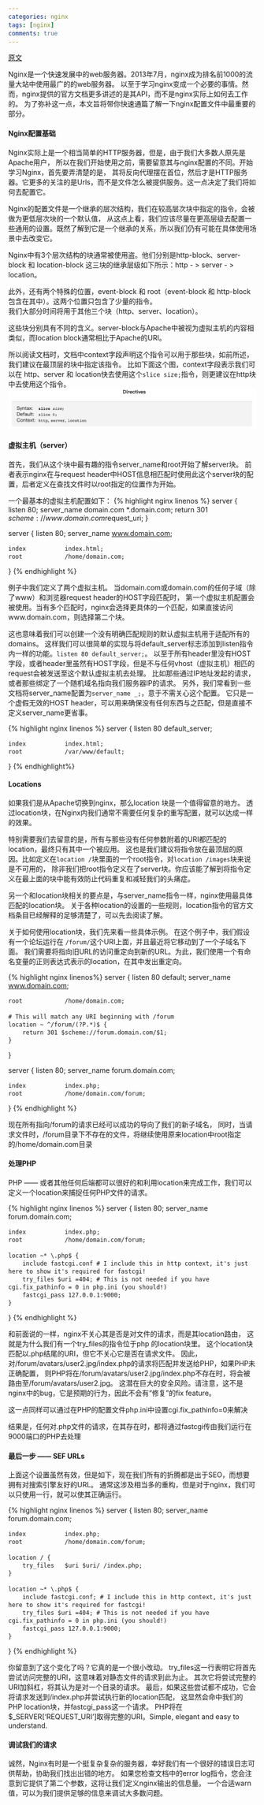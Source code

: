 ```yaml
---
categories: nginx
tags: [nginx]
comments: true
---
```


[原文](http://blog.martinfjordvald.com/2010/07/nginx-primer/)

Nginx是一个快速发展中的web服务器。2013年7月，nginx成为排名前1000的流量大站中使用最广的的web服务器。
以至于学习nginx变成一个必要的事情。然而，nginx提供的官方文档更多讲述的是其API，而不是nginx实际上如何去工作的。
为了弥补这一点，本文旨将带你快速通篇了解一下nginx配置文件中最重要的部分。
<!-- more -->

#### Nginx配置基础

Nginx实际上是一个相当简单的HTTP服务器，但是，由于我们大多数人原先是Apache用户，
所以在我们开始使用之前，需要留意其与nginx配置的不同。开始学习Nginx，首先要弄清楚的是，
其将反向代理摆在首位，然后才是HTTP服务器。它更多的关注的是Urls，而不是文件怎么被提供服务。这一点决定了我们将如何去配置它。  

Nginx的配置文件是一个继承的层次结构，我们在较高层次块中指定的指令，会被做为更低层次块的一个默认值，
从这点上看，我们应该尽量在更高层级去配置一些通用的设置。既然了解到它是一个继承的关系，所以我们仍有可能在具体使用场景中去改变它。  

Nginx中有3个层次结构的块通常被使用盗。他们分别是http-block、server-block 和 location-block
这三块的继承层级如下所示：http - > server - > location。  

此外，还有两个特殊的位置，event-block 和 root（event-block 和 http-block包含在其中）。这两个位置只包含了少量的指令。  
我们大部分时间将用于其他三个块（http、server、location）。

这些块分别具有不同的含义。server-block与Apache中被视为虚拟主机的内容相类似，而location block通常相比于Apache的URI。

所以阅读文档时，文档中context字段声明这个指令可以用于那些块，如前所述，我们建议在最顶层的块中指定该指令。
比如下面这个图，context字段表示我们可以在 http、server 和 location快去使用这个`slice size;`指令，则更建议在http块中去使用这个指令。
![](/assets/images/nginx_conf_1.png)

#### 虚拟主机（server）

首先，我们从这个块中最有趣的指令server_name和root开始了解server块。
前者表示nginx在与request header中HOST信息相匹配时使用此这个server块的配置，后者定义在查找文件时以root指定的位置作为开始。

一个最基本的虚拟主机配置如下：
{% highlight nginx linenos %}
server {
    listen          80;
    server_name     domain.com *.domain.com;
    return          301 $scheme://www.domain.com$request_uri;
 }
 
server {
    listen          80;
    server_name     www.domain.com;
 
    index           index.html;
    root            /home/domain.com;
}
{% endhighlight %}

例子中我们定义了两个虚拟主机。
当domain.com或domain.com的任何子域（除了www）和浏览器request header的HOST字段匹配时，
第一个虚拟主机配置会被使用。当有多个匹配时，nginx会选择更具体的一个匹配，如果直接访问www.domain.com，则选择第二个块。

这也意味着我们可以创建一个没有明确匹配规则的默认虚拟主机用于适配所有的domains。
这样我们可以很简单的实现与将default_server标志添加到listen指令内一样的功能。`listen 80 default_server;`。
以至于所有header里没有HOST字段，或者header里虽然有HOST字段，但是不与任何vhost（虚拟主机）相匹的request会被发送至这个默认虚拟主机去处理。
比如那些通过IP地址发起的请求，或者那些绑定了一个随机域名指向我们服务器IP的请求。
另外，我们常看到一些文档将server_name配置为`server_name _;`，意于不需关心这个配置。
它只是一个虚假无效的HOST header，可以用来确保没有任何东西与之匹配，但是直接不定义server_name更省事。

{% highlight nginx linenos %}
server {
    listen          80 default_server;
 
    index           index.html;
    root            /var/www/default;
}
{% endhighlight%}

#### Locations

如果我们是从Apache切换到nginx，那么location 块是一个值得留意的地方。
透过location块，在Nginx内我们通常不需要任何复杂的重写配置，就可以达成一样的效果。

特别需要我们去留意的是，所有与那些没有任何参数附着的URI都匹配的location，最终只有其中一个被应用。
这也是我们建议将指令放在最顶层的原因。比如定义在`location /`块里面的一个root指令，对`location /images`块来说是不可用的，
除非我们把root指令定义在了server块。你应该能了解到将指令定义在最上面的块中能有效防止代码重复和减轻我们的头痛症。

另一个和location块相关的要点是，与server_name指令一样，nginx使用最具体匹配的location块。
关于各种location的设置的一些规则，location指令的官方文档条目已经解释的足够清楚了，可以先去阅读了解。

关于如何使用location块，我们先来看一些具体示例。
在这个例子中，我们假设有一个论坛运行在 `/forum/`这个URI上面，并且最近将它移动到了一个子域名下面。
我们需要将指向旧URL的访问重定向到新的URL。为此，我们使用一个有命名变量的正则表达式表示的location，在其中发出重定向。

{% highlight nginx linenos%}
server {
    listen          80 default;
    server_name     www.domain.com;
 
    root            /home/domain.com;
 
    # This will match any URI beginning with /forum
    location ~ ^/forum/(?P.*)$ {
        return 301 $scheme://forum.domain.com/$1;
    }
}
 
server {
    listen          80;
    server_name     forum.domain.com;
 
    index           index.php;
    root            /home/domain.com/forum;
}
{% endhighlight %}

现在所有指向/forum的请求已经可以成功的导向了我们的新子域名，
同时，当请求文件时，/forum目录下不存在的文件，将继续使用原来location中root指定的/home/domain.com目录

#### 处理PHP

PHP —— 或者其他任何后端都可以很好的和利用location来完成工作，我们可以定义一个location来捕捉任何PHP文件的请求。

{% highlight nginx linenos %}
server {
    listen          80;
    server_name     forum.domain.com;
 
    index           index.php;
    root            /home/domain.com/forum;
 
    location ~* \.php$ {
        include fastcgi.conf # I include this in http context, it's just here to show it's required for fastcgi!
        try_files $uri =404; # This is not needed if you have cgi.fix_pathinfo = 0 in php.ini (you should!)
        fastcgi_pass 127.0.0.1:9000;
    }
}
{% endhighlight %}

和前面说的一样，nginx不关心其是否是对文件的请求，而是其location路由，
这就是为什么我们有一个try_files的指令位于php 的location块里。
这个location块匹配以.php结尾的URI，但它不关心它是否在请求文件。
因此，对/forum/avatars/user2.jpg/index.php的请求将匹配并发送给PHP，如果PHP未正确配置，
则PHP将在/forum/avatars/user2.jpg/index.php不存在时，将会被路由至/forum/avatars/user2.jpg。
这潜在巨大的安全风险。请注意，这不是nginx中的bug，它是预期的行为，因此不会有“修复”的fix feature。

这一点同样可以通过在PHP的配置文件php.ini中设置cgi.fix_pathinfo=0来解决

结果是，任何对.php文件的请求，在其存在时，都将通过fastcgi传由我们运行在9000端口的PHP去处理

#### 最后一步 —— SEF URLs

上面这个设置虽然有效，但是如下，现在我们所有的折腾都是出于SEO，而想要拥有对搜索引擎友好的URL。
通常这涉及相当多的重构，但是对于nginx，我们可以只使用一行，就可以使其正确运行。

{% highlight nginx linenos %}
server {
    listen          80;
    server_name     forum.domain.com;
 
    index           index.php;
    root            /home/domain.com/forum;
 
    location / {
        try_files   $uri $uri/ /index.php;
    }
 
    location ~* \.php$ {
        include fastcgi.conf; # I include this in http context, it's just here to show it's required for fastcgi!
        try_files $uri =404; # This is not needed if you have cgi.fix_pathinfo = 0 in php.ini (you should!)
        fastcgi_pass 127.0.0.1:9000;
    }
}
{% endhighlight %}

你留意到了这个变化了吗？它真的是一个很小改动。
try_files这一行表明它将首先尝试访问完整的URI，这意味着对静态文件的请求到此为止。
其次它将尝试完整的URI加斜杠，将其认为是对一个目录的请求。
最后，如果这些尝试都不成功，它会将请求发送到/index.php并尝试执行新的location匹配，
这显然会命中我们的PHP location块，并fastcgi_pass这一个请求。
PHP将在$_SERVER[‘REQUEST_URI’]取得完整的URI。Simple, elegant and easy to understand.

#### 调试我们的请求

诚然，Nginx有时是一个挺复杂复杂的服务器，幸好我们有一个很好的错误日志可供帮助，协助我们找出出错的地方。
如果您检查文档中的error log指令，您会注意到它提供了第二个参数，这将让我们定义nginx输出的信息量。
一个合适warn值，可以为我们提供足够的信息来调试大多数问题。


